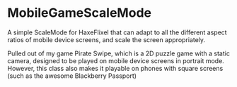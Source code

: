 # MobileGameScaleMode
A simple ScaleMode for HaxeFlixel that can adapt to all the different aspect ratios of mobile device screens, and scale the screen appropriately.

Pulled out of my game Pirate Swipe, which is a 2D puzzle game with a static camera, designed to be played on mobile device screens in portrait mode.
However, this class also makes it playable on phones with square screens (such as the awesome Blackberry Passport)

